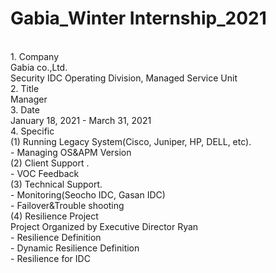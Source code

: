 # Gabia_Winter Internship_2021
<br>
1. Company 
<br>Gabia co.,Ltd.
<br>Security IDC Operating Division, Managed Service Unit
<br>
2. Title
<br>Manager
<br>
3. Date
<br>January 18, 2021 - March 31, 2021
<br>
4. Specific
<br>
(1) Running Legacy System(Cisco, Juniper, HP, DELL, etc).
<br>- Managing OS&APM Version
<br>(2) Client Support .
<br>- VOC Feedback
<br>(3) Technical Support.
<br>- Monitoring(Seocho IDC, Gasan IDC)
<br>- Failover&Trouble shooting
<br>(4) Resilience Project
<br>Project Organized by Executive Director Ryan
<br>- Resilience Definition
<br>- Dynamic Resilience Definition
<br>- Resilience for IDC


